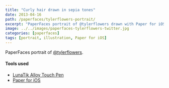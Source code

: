 ```yaml
---
title: "Curly hair drawn in sepia tones"
date: 2013-04-16
path: /paperfaces/tylerflowers-portrait/
excerpt: "PaperFaces portrait of @tylerflowers drawn with Paper for iOS on an iPad."
image: ../../images/paperfaces-tylerflowers-twitter.jpg
categories: [paperfaces]
tags: [portrait, illustration, Paper for iOS]
---
```


PaperFaces portrait of [@tylerflowers](https://twitter.com/tylerflowers).

#### Tools used

- [LunaTik Alloy Touch Pen](https://www.amazon.com/gp/product/B00821TR7G/ref=as_li_ss_tl?ie=UTF8&tag=mademist-20&linkCode=as2&camp=1789&creative=390957&creativeASIN=B00821TR7G)
- [Paper for iOS](https://paper.bywetransfer.com/)
